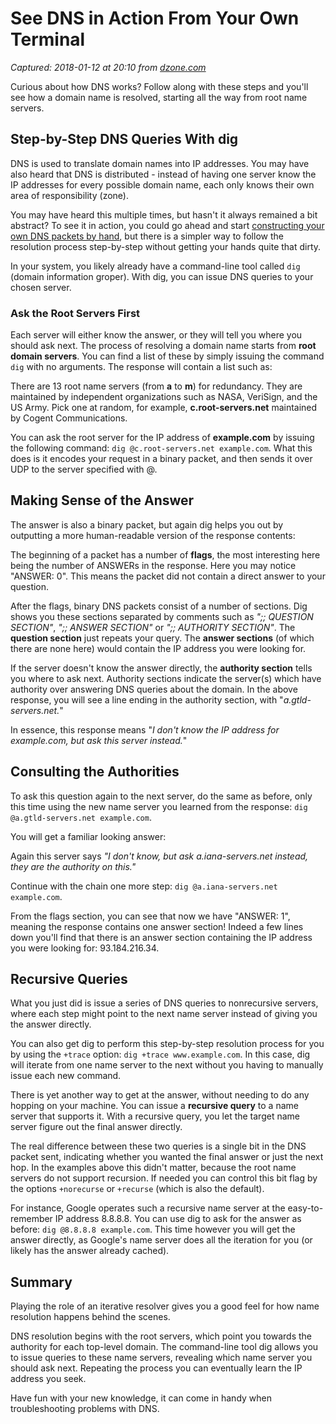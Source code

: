 # See DNS in Action From Your Own Terminal

_Captured: 2018-01-12 at 20:10 from [dzone.com](https://dzone.com/articles/see-dns-in-action-from-your-own-terminal?edition=352108&utm_source=Zone%20Newsletter&utm_medium=email&utm_campaign=devops%202018-01-12)_

Curious about how DNS works? Follow along with these steps and you'll see how a domain name is resolved, starting all the way from root name servers.

## Step-by-Step DNS Queries With dig

DNS is used to translate domain names into IP addresses. You may have also heard that DNS is distributed - instead of having one server know the IP addresses for every possible domain name, each only knows their own area of responsibility (zone).

You may have heard this multiple times, but hasn't it always remained a bit abstract? To see it in action, you could go ahead and start [constructing your own DNS packets by hand](https://routley.io/tech/2017/12/28/hand-writing-dns-messages.html), but there is a simpler way to follow the resolution process step-by-step without getting your hands quite that dirty.

In your system, you likely already have a command-line tool called `dig` (domain information groper). With dig, you can issue DNS queries to your chosen server.

### Ask the Root Servers First

Each server will either know the answer, or they will tell you where you should ask next. The process of resolving a domain name starts from **root domain servers**. You can find a list of these by simply issuing the command `dig` with no arguments. The response will contain a list such as:

There are 13 root name servers (from **a** to **m**) for redundancy. They are maintained by independent organizations such as NASA, VeriSign, and the US Army. Pick one at random, for example, **c.root-servers.net** maintained by Cogent Communications.

You can ask the root server for the IP address of **example.com** by issuing the following command: `dig @c.root-servers.net example.com`. What this does is it encodes your request in a binary packet, and then sends it over UDP to the server specified with @.

## Making Sense of the Answer

The answer is also a binary packet, but again dig helps you out by outputting a more human-readable version of the response contents:

The beginning of a packet has a number of **flags**, the most interesting here being the number of ANSWERs in the response. Here you may notice "ANSWER: 0". This means the packet did not contain a direct answer to your question.

After the flags, binary DNS packets consist of a number of sections. Dig shows you these sections separated by comments such as _";; QUESTION SECTION"_, _";; ANSWER SECTION"_ or _";; AUTHORITY SECTION"_. The **question section** just repeats your query. The **answer sections** (of which there are none here) would contain the IP address you were looking for.

If the server doesn't know the answer directly, the **authority section** tells you where to ask next. Authority sections indicate the server(s) which have authority over answering DNS queries about the domain. In the above response, you will see a line ending in the authority section, with "_a.gtld-servers.net._"

In essence, this response means "_I don't know the IP address for example.com, but ask this server instead._"

## Consulting the Authorities

To ask this question again to the next server, do the same as before, only this time using the new name server you learned from the response: `dig @a.gtld-servers.net example.com`.

You will get a familiar looking answer:

Again this server says _"I don't know, but ask a.iana-servers.net instead, they are the authority on this."_

Continue with the chain one more step: `dig @a.iana-servers.net example.com`.

From the flags section, you can see that now we have "ANSWER: 1", meaning the response contains one answer section! Indeed a few lines down you'll find that there is an answer section containing the IP address you were looking for: 93.184.216.34.

## Recursive Queries

What you just did is issue a series of DNS queries to nonrecursive servers, where each step might point to the next name server instead of giving you the answer directly.

You can also get dig to perform this step-by-step resolution process for you by using the `+trace` option: `dig +trace www.example.com`. In this case, dig will iterate from one name server to the next without you having to manually issue each new command.

There is yet another way to get at the answer, without needing to do any hopping on your machine. You can issue a **recursive query** to a name server that supports it. With a recursive query, you let the target name server figure out the final answer directly.

The real difference between these two queries is a single bit in the DNS packet sent, indicating whether you wanted the final answer or just the next hop. In the examples above this didn't matter, because the root name servers do not support recursion. If needed you can control this bit flag by the options `+norecurse` or `+recurse` (which is also the default).

For instance, Google operates such a recursive name server at the easy-to-remember IP address 8.8.8.8. You can use dig to ask for the answer as before: `dig @8.8.8.8 example.com`. This time however you will get the answer directly, as Google's name server does all the iteration for you (or likely has the answer already cached).

## Summary

Playing the role of an iterative resolver gives you a good feel for how name resolution happens behind the scenes.

DNS resolution begins with the root servers, which point you towards the authority for each top-level domain. The command-line tool dig allows you to issue queries to these name servers, revealing which name server you should ask next. Repeating the process you can eventually learn the IP address you seek.

Have fun with your new knowledge, it can come in handy when troubleshooting problems with DNS.

